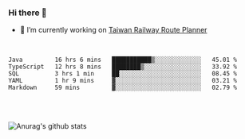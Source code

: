 ### Hi there 👋

- 🔭 I’m currently working on [Taiwan Railway Route Planner](https://github.com/Taiwan-Railway-Route-Planner)

<br/>

<!--START_SECTION:waka-->
```text
Java         16 hrs 6 mins   ███████████▒░░░░░░░░░░░░░   45.01 % 
TypeScript   12 hrs 8 mins   ████████▒░░░░░░░░░░░░░░░░   33.92 % 
SQL          3 hrs 1 min     ██░░░░░░░░░░░░░░░░░░░░░░░   08.45 % 
YAML         1 hr 9 mins     ▓░░░░░░░░░░░░░░░░░░░░░░░░   03.21 % 
Markdown     59 mins         ▓░░░░░░░░░░░░░░░░░░░░░░░░   02.79 % 
```
<!--END_SECTION:waka-->

<br/>
<br/>

![Anurag's github stats](https://github-readme-stats.vercel.app/api?username=DepickereSven&show_icons=true&theme=tokyonight)



<!--
**DepickereSven/DepickereSven** is a ✨ _special_ ✨ repository because its `README.md` (this file) appears on your GitHub profile.

Here are some ideas to get you started:

- 🔭 I’m currently working on ...
- 🌱 I’m currently learning ...
- 👯 I’m looking to collaborate on ...
- 🤔 I’m looking for help with ...
- 💬 Ask me about ...
- 📫 How to reach me: ...
- 😄 Pronouns: ...
- ⚡ Fun fact: ...
-->
